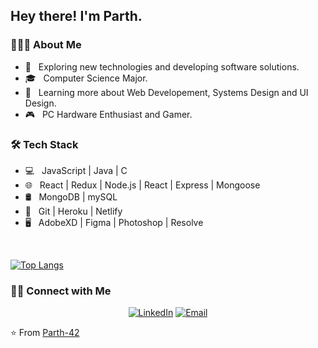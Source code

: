 <h2> Hey there! I'm Parth.</h2>

<h3> 👨🏻‍💻 About Me </h3>

- 🤔 &nbsp; Exploring new technologies and developing software solutions.
- 🎓 &nbsp; Computer Science Major.
- 🌱 &nbsp; Learning more about Web Developement, Systems Design and UI Design.
- 🎮 &nbsp; PC Hardware Enthusiast and Gamer.

<h3>🛠 Tech Stack</h3>

- 💻 &nbsp; JavaScript | Java | C 
- 🌐 &nbsp; React | Redux | Node.js | React | Express | Mongoose 
- 🛢 &nbsp;  MongoDB | mySQL
- 🔧 &nbsp; Git | Heroku | Netlify
- 🖥 &nbsp; AdobeXD | Figma | Photoshop | Resolve

<br/>

[![Top Langs](https://github-readme-stats.vercel.app/api/top-langs/?username=Parth-42&layout=compact&theme=radical)](https://github.com/Parth-42/github-readme-stats)

<h3> 🤝🏻 Connect with Me </h3>

<p align="center">
<a href="https://www.linkedin.com/in/parth-p-b5b654100/"><img alt="LinkedIn" src="https://img.shields.io/badge/LinkedIn-Parth%20Puri-blue?style=flat-square&logo=linkedin"></a>
<a href="mailto:parthpuri2000@gmail.com"><img alt="Email" src="https://img.shields.io/badge/Email-parthpuri2000@gmail.com-blue?style=flat-square&logo=gmail"></a>
</p>

⭐️ From [Parth-42](https://github.com/Parth-42)
